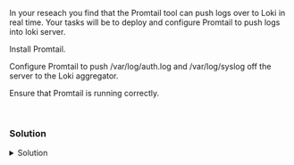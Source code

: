 In your reseach you find that the Promtail tool can push logs over to Loki in real time. Your tasks will be to deploy and configure Promtail to push logs into loki server.

Install Promtail.

Configure Promtail to push /var/log/auth.log and /var/log/syslog off the server to the Loki aggregator.

Ensure that Promtail is running correctly.

<br>

### Solution
<details>
<summary>Solution</summary>

Create the directory where we will install Promtail.

```plain
mkdir /opt/promtail
```{{exec}}

Change to that directory and get ready to install promtail

```plain
cd /opt/promtail
```{{exec}}

Download and extract the executable

```plain
curl -O -L "https://github.com/grafana/loki/releases/download/v2.7.1/promtail-linux-amd64.zip"
unzip promtail-linux-amd64.zip 
```{{exec}}

Copy over the provided configuration and verify that it is pointing to the correct log files that you want to review.

```plain
cp /answers/promtail-local-config.yaml /opt/promtail
cat /opt/promtail/promtail-local-config.yaml
```{{exec}}

What do you notice about the configuration file? What are the scrape configs? What is the format that the file is in?

Setup the Promtail service configuration file for systemd to use to start the service

```plain
cp /answers/promtail.service /etc/systemd/system/promtail.service
cat /etc/systemd/system/promtail.service
```{{exec}}

Reload the systemd daemon and start the Promtail service

```plain
systemctl daemon-reload
systemctl enable promtail.service --now
```{{exec}}

Verify that the Promtail service is running on your system.

```plain
systemctl status promtail.service --no-pager
ps -ef | grep [p]romtail
```{{exec}}

</details>